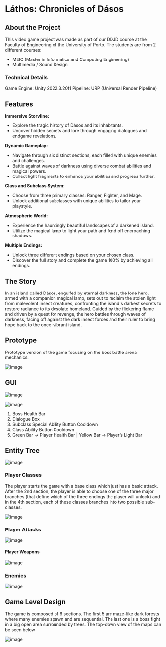 # Láthos: Chronicles of Dásos

## About the Project

This video game project was made as part of our DDJD course at the Faculty of Engineering of the University of Porto. The students are from 2 different courses: 

- MEIC (Master in Informatics and Computing Engineering)
- Multimedia / Sound Design

### Technical Details

Game Engine: Unity 2022.3.20f1
Pipeline: URP (Universal Render Pipeline)

## Features

**Immersive Storyline:**

- Explore the tragic history of Dásos and its inhabitants.
- Uncover hidden secrets and lore through engaging dialogues and endgame revelations.

**Dynamic Gameplay:**

- Navigate through six distinct sections, each filled with unique enemies and challenges.
- Battle against waves of darkness using diverse combat abilities and magical powers.
- Collect light fragments to enhance your abilities and progress further.

**Class and Subclass System:**

- Choose from three primary classes: Ranger, Fighter, and Mage.
- Unlock additional subclasses with unique abilities to tailor your playstyle.

**Atmospheric World:**
  
- Experience the hauntingly beautiful landscapes of a darkened island.
- Utilize the magical lamp to light your path and fend off encroaching shadows.

**Multiple Endings:**

- Unlock three different endings based on your chosen class.
- Discover the full story and complete the game 100% by achieving all endings.

## The Story

In an island called Dásos, engulfed by eternal darkness, the lone hero, armed with a companion magical lamp, sets out to reclaim the stolen light from malevolent insect creatures, confronting the island's darkest secrets to restore radiance to its desolate homeland. Guided by the flickering flame and driven by a quest for revenge, the hero battles through waves of darkness, facing off against the dark insect forces and their ruler to bring hope back to the once-vibrant island.

## Prototype

Prototype version of the game focusing on the boss battle arena mechanics:

![image](https://github.com/m21ark/Lathos/assets/72521279/e5537ee6-e5d5-432f-b75e-639f91b3a9b4)

## GUI

![image](https://github.com/m21ark/Lathos/assets/72521279/c230b9f2-e93d-471d-9878-e5b8c8b2e3e3)

![image](https://github.com/m21ark/Lathos/assets/72521279/15b84d67-ea24-4a9f-b80b-57b3c404dc79)

1. Boss Health Bar
2. Dialogue Box
3. Subclass Special Ability Button Cooldown
4. Class Ability Button Cooldown
5. Green Bar → Player Health Bar | Yellow Bar → Player’s Light Bar

## Entity Tree

![image](https://github.com/m21ark/Lathos/assets/72521279/e69162d1-c38e-4f05-adf5-412c7027aaa2)

### Player Classes 

The player starts the game with a base class which just has a basic attack. After the 2nd section, the player is able to choose one of the three major branches (that define which of the three endings the player will unlock) and in the 4th section, each of these classes branches into two possible sub-classes.

![image](https://github.com/m21ark/Lathos/assets/72521279/bef052dc-bcc7-4880-a06d-218c1ba561af)

### Player Attacks

![image](https://github.com/m21ark/Lathos/assets/72521279/20020abd-806a-41c5-a570-b59dfeec75e2)

#### Player Weapons

![image](https://github.com/m21ark/Lathos/assets/72521279/388f8a43-ef16-47c2-a314-7b7b30eab110)


### Enemies

![image](https://github.com/m21ark/Lathos/assets/72521279/1848ce5f-c965-41fb-8323-2f722b917364)


## Game Level Design

The game is composed of 6 sections. The first 5 are maze-like dark forests where many enemies
spawn and are sequential. The last one is a boss fight in a big open area surrounded by trees. The
top-down view of the maps can be seen below

![image](https://github.com/m21ark/Lathos/assets/72521279/0d161522-4d75-479d-8e1c-799e7dd4e70a)



